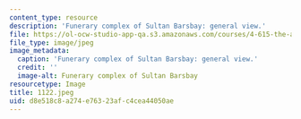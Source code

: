 ```yaml
---
content_type: resource
description: 'Funerary complex of Sultan Barsbay: general view.'
file: https://ol-ocw-studio-app-qa.s3.amazonaws.com/courses/4-615-the-architecture-of-cairo-spring-2002/d8e518c8a274e76323afc4cea44050ae_1122.jpeg
file_type: image/jpeg
image_metadata:
  caption: 'Funerary complex of Sultan Barsbay: general view.'
  credit: ''
  image-alt: Funerary complex of Sultan Barsbay
resourcetype: Image
title: 1122.jpeg
uid: d8e518c8-a274-e763-23af-c4cea44050ae
---
```

